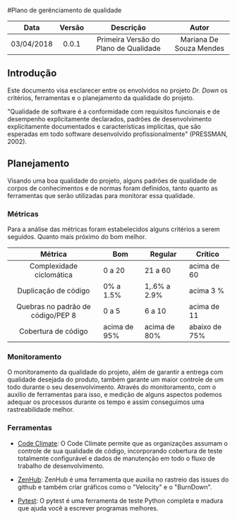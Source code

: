 #Plano de gerênciamento de qualidade 

| Data | Versão | Descrição | Autor |
|:----:|:------:|:---------:|:-----:|
|03/04/2018|0.0.1|Primeira Versão do Plano de Qualidade|Mariana De Souza Mendes|

## Introdução

Este documento visa esclarecer entre os envolvidos no projeto _Dr. Down_ os critérios, ferramentas e o planejamento da qualidade do projeto.

"Qualidade de software é a conformidade com requisitos funcionais e de desempenho explicitamente declarados, padrões de desenvolvimento explicitamente documentados e características implícitas, que são esperadas em todo software desenvolvido profissionalmente" (PRESSMAN, 2002).

## Planejamento

Visando uma boa qualidade do projeto, alguns padrões de qualidade de corpos de conhecimentos e de normas foram definidos, tanto quanto as ferramentas que serão utilizadas para monitorar essa qualidade. 

### Métricas

Para a análise das métricas foram estabelecidos alguns critérios a serem seguidos. Quanto mais próximo do bom melhor.

|Métrica|Bom|Regular|Crítico|
|:-----:|---|-------|-------|
| Complexidade ciclomática | 0 a 20 | 21 a 60 | acima de 60 |
| Duplicação de código | 0% a 1.5% | 1,.6% a 2.9% | acima 3 %|
| Quebras no padrão de código/PEP 8 | 0 a 5 | 6 a 10 | acima de 11 |
| Cobertura de código	| acima de 95% | acima de 80% | abaixo de 75% |

### Monitoramento

O monitoramento da qualidade do projeto, além de garantir a entrega com qualidade desejada do produto, também garante um maior controle de um todo durante o seu desenvolvimento. Através do monitoramento, com o auxilio de ferramentas para isso, e medição de alguns aspectos podemos adequar os processos durante os tempo e assim conseguimos uma rastreabilidade melhor.

### Ferramentas

* [Code Climate](https://codeclimate.com/): O Code Climate permite que as organizações assumam o controle de sua qualidade de código, incorporando cobertura de teste totalmente configurável e dados de manutenção em todo o fluxo de trabalho de desenvolvimento.

* [ZenHub](https://www.zenhub.com/): ZenHub é uma ferramenta que auxilia no rastreio das issues do github e também criar gráficos como o "Velocity" e o "BurnDown".

* [Pytest](https://docs.pytest.org/en/latest/): O pytest é uma ferramenta de teste Python completa e madura que ajuda você a escrever programas melhores.



